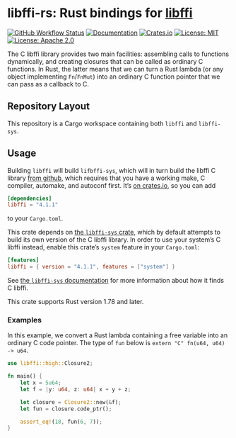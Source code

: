 # libffi-rs: Rust bindings for [libffi](https://sourceware.org/libffi/)

[![GitHub Workflow Status](https://img.shields.io/github/actions/workflow/status/tov/libffi-rs/test.yml?branch=master)](https://github.com/tov/libffi-rs/actions)
[![Documentation](https://img.shields.io/docsrs/libffi/latest)](https://docs.rs/libffi/latest/libffi/)
[![Crates.io](https://img.shields.io/crates/v/libffi.svg?maxAge=2592000)](https://crates.io/crates/libffi)
[![License: MIT](https://img.shields.io/badge/license-MIT-blue.svg)](LICENSE-MIT)
[![License: Apache 2.0](https://img.shields.io/badge/license-Apache_2.0-blue.svg)](LICENSE-APACHE)

The C libffi library provides two main facilities: assembling calls
to functions dynamically, and creating closures that can be called
as ordinary C functions. In Rust, the latter means that we can turn
a Rust lambda (or any object implementing `Fn`/`FnMut`) into an
ordinary C function pointer that we can pass as a callback to C.

## Repository Layout

This repository is a Cargo workspace containing both `libffi` and `libffi-sys`.

## Usage

Building `libffi` will build `lifbffi-sys`, which will in turn build the
libffi C library [from github](https://github.com/libffi/libffi), which
requires that you have a working make, C compiler, automake, and
autoconf first. It’s [on crates.io](https://crates.io/crates/libffi), so
you can add

```toml
[dependencies]
libffi = "4.1.1"
```

to your `Cargo.toml`.

This crate depends on [the `libffi-sys` crate], which by default
attempts to build its own version of the C libffi library. In order to
use your system’s C libffi instead, enable this crate’s `system`
feature in your `Cargo.toml`:

```toml
[features]
libffi = { version = "4.1.1", features = ["system"] }
```

See [the `libffi-sys` documentation] for more information about how it
finds C libffi.

This crate supports Rust version 1.78 and later.

### Examples

In this example, we convert a Rust lambda containing a free variable
into an ordinary C code pointer. The type of `fun` below is
`extern "C" fn(u64, u64) -> u64`.

```rust
use libffi::high::Closure2;

fn main() {
    let x = 5u64;
    let f = |y: u64, z: u64| x + y + z;

    let closure = Closure2::new(&f);
    let fun = closure.code_ptr();

    assert_eq!(18, fun(6, 7));
}
```

[the `libffi-sys` crate]: https://crates.io/crates/libffi-sys/
[the `libffi-sys` documentation]: https://docs.rs/libffi-sys/#usage


